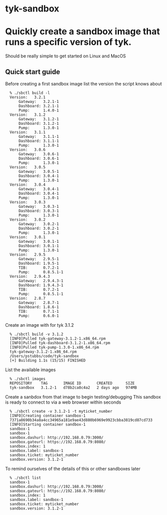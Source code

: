 # tyk-sandbox

# Quickly create a sandbox image that runs a specific version of tyk.

Should be really simple to get started on Linux and MacOS

## Quick start guide

Before creating a first sandbox image list the version the script knows about

      % ./sbctl build -l
      Version:   3.2.1
          Gateway:   3.2.1-1
          Dashboard: 3.2.1-1
          Pump:      1.4.0-1
      Version:   3.1.2
          Gateway:   3.1.2-1
          Dashboard: 3.1.2-1
          Pump:      1.3.0-1
      Version:   3.1.1
          Gateway:   3.1.1-1
          Dashboard: 3.1.1-1
          Pump:      1.3.0-1
      Version:   3.0.6
          Gateway:   3.0.6-1
          Dashboard: 3.0.6-1
          Pump:      1.3.0-1
      Version:   3.0.5
          Gateway:   3.0.5-1
          Dashboard: 3.0.4-1
          Pump:      1.3.0-1
      Version:   3.0.4
          Gateway:   3.0.4-1
          Dashboard: 3.0.4-1
          Pump:      1.3.0-1
      Version:   3.0.3
          Gateway:   3.0.3-1
          Dashboard: 3.0.3-1
          Pump:      1.3.0-1
      Version:   3.0.2
          Gateway:   3.0.2-1
          Dashboard: 3.0.2-1
          Pump:      1.3.0-1
      Version:   3.0.1
          Gateway:   3.0.1-1
          Dashboard: 3.0.1-1
          Pump:      1.3.0-1
      Version:   2.9.5
          Gateway:   2.9.5-1
          Dashboard: 1.9.5-1
          TIB:       0.7.2-1
          Pump:      0.8.5.1-1
      Version:   2.9.4.3
          Gateway:   2.9.4.3-1
          Dashboard: 1.9.4.3-1
          TIB:       0.7.2-1
          Pump:      0.8.5.1-1
      Version:   2.8.7
          Gateway:   2.8.7-1
          Dashboard: 1.8.6-1
          TIB:       0.7.1-1
          Pump:      0.6.0-1

Create an image with for tyk 3.1.2

      % ./sbctl build -v 3.1.2
      [INFO]Pulled tyk-gateway-3.1.2-1.x86_64.rpm
      [INFO]Pulled tyk-dashboard-3.1.2-1.x86_64.rpm
      [INFO]Pulled tyk-pump-1.3.0-1.x86_64.rpm
      tyk-gateway-3.1.2-1.x86_64.rpm
      /Users/pstubbs/code/tyk-sandbox
      [+] Building 1.1s (15/15) FINISHED

List the available images

      % ./sbctl images
      REPOSITORY    TAG       IMAGE ID       CREATED      SIZE
      tyk-sandbox   3.1.2-1   d78b2ca8c4a2   2 days ago   974MB

Create a sanbdox from that image to begin testing/debugging
This sandbox is ready to connect to via a web browser within seconds

      % ./sbctl create -v 3.1.2-1 -t myticket_number
      [INFO]Creating container sandbox-1
      7371a8690b34a8a4cc34965a181e9ae43d880b6969e9923cbba3819cd87cd733
      [INFO]Starting container sandbox-1
      sandbox-1
      sandbox-1
      sandbox.dashurl: http://192.168.0.79:3000/
      sandbox.gateurl: https://192.168.0.79:8080/
      sandbox.index: 1
      sandbox.label: sandbox-1
      sandbox.ticket: myticket_number
      sandbox.version: 3.1.2-1


To remind ourselves of the details of this or other sandboxes later

      % ./sbctl list
      sandbox-1
      sandbox.dashurl: http://192.168.0.79:3000/
      sandbox.gateurl: https://192.168.0.79:8080/
      sandbox.index: 1
      sandbox.label: sandbox-1
      sandbox.ticket: myticket_number
      sandbox.version: 3.1.2-1


